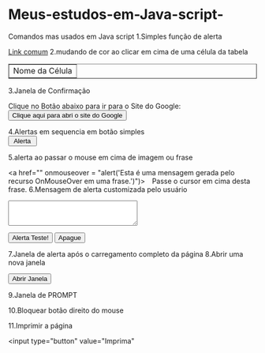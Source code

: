 # Meus-estudos-em-Java-script-
Comandos mas usados em Java script 
1.Simples função de alerta

<script language="javascript">
function mensagem() {
window.alert("Você clicou neste campo");
}
</script>


<a href="" OnClick="mensagem()">Link comum</a>
2.mudando de cor ao clicar em cima de uma célula da tabela

<script language="javascript">
function cor(celula){
celula = document.getElementById("celula1");
celula.style.backgroundColor="#66ff33"
}
</script>




<table border="1" cellpadding="20">
<tr>
<td id="celula1" onclick="cor()">Nome da Célula
</td>
</tr>
</table>
3.Janela de Confirmação

<script language="JavaScript">
function confirmBox() {
if (confirm("Voce deseja mesmo ir para o Site do Google?")) {
location.href="http://google.com";}
}
</script>


</p><form>
Clique no Botão abaixo para ir para o Site do Google:
<input value="Clique aqui para abri o site do Google" onclick="confirmBox()" type="button">
</form>
4.Alertas em sequencia em botão simples

<form>
<input type="button" Value=" Alerta " onClick="alert('Esta é uma mensagem gerada a partir do clique em um botão de alerta');alert('Aqui temos a segunda mensagem gerada pela segunda janela');alert('Uma terceira mensagem!')")>
</form>
5.alerta ao passar o mouse em cima de imagem ou frase

<a href="" onmouseover = "alert('Esta é uma mensagem gerada pelo recurso OnMouseOver em uma frase.')")><img src="endereço_da_imagem" border="0" width="14" height="14"/>Passe o cursor em cima desta frase.</a>
6.Mensagem de alerta customizada pelo usuário

<form>
<textarea name="text" rows="3" cols="30"></textarea>
<p>
<input value="Alerta Teste!" onclick="alert(this.form.text.value)"
type="button">
<input name="cancel" value="Apague" type="reset">
</form>
7.Janela de alerta após o carregamento completo da página

<body onLoad="window.alert('A tag body foi carregada')">
8.Abrir uma nova janela

<input value="Abrir Janela" onclick="window.open('ENDEREÇO_WEB_OU_LOCAL.html',
'Exemplo',
'toolbar=no,location=no,directories=no,status=no,menubar=no,scrollbars=no,resizable=no,copyhistory=yes,width=300,height=150')"
type="button">
</form>
9.Janela de PROMPT

<script language="JavaScript" TYPE="text/javascript">
var nome;
do {
nome = prompt ("Qual é o seu nome?");
} while (nome == null || nome == "");
alert ("Seu nome é "+nome);
</script>
10.Bloquear botão direito do mouse

<script>
function click() {
if (event.button==2||event.button==3) {
oncontextmenu='return false';
&nbsp; }
}
document.onmousedown=click
document.oncontextmenu = new Function("return false;")
</script>
11.Imprimir a página

<input type="button" value="Imprima"
